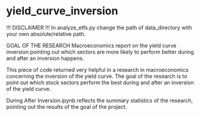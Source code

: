 # yield_curve_inversion

!!! DISCLAIMER !!!
In analyze_etfs.py change the path of data_directory with your own absolute/relative path. 

GOAL OF THE RESEARCH
Macroeconomics report on the yield curve inversion pointing out which sectors are more likely to perform better during and after an inversion happens.

This piece of code returned very helpful in a research in macroeconomics concerning the inversion of the yield curve. 
The goal of the research is to point out which stock sectors perform the best during and after an inversion of the yield curve. 

During After Inversion.ipynb reflects the summary statistics of the research, pointing out the results of the goal of the project.


